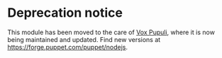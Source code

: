 # Deprecation notice

This module has been moved to the care of [Vox Pupuli](https://voxpupuli.org), where it is now being maintained and updated. Find new versions at https://forge.puppet.com/puppet/nodejs.

